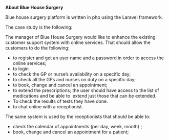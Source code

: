 **About Blue House Surgery**

Blue house surgery platform is written in php using the Laravel framework.

The case study is the following:

The manager of Blue House Surgery would like to enhance the existing customer support system with online services.
That should allow the customers to do the following:

- to register and get an user name and a password in order to access the online services;  
- to login  
- to check the GP or nurse’s availability on a specific day;  
- to check all the GPs and nurses on duty on a specific day;  
- to book, change and cancel an appointment;  
- to extend the prescriptions; the user should have access to the list of medications and be able to  extend just those that can be extended.  
- To check the results of tests they have done.  
- to chat online with a receptionist. 

The same system is used by the receptionists that should be able to:

- check the calendar of appointments (per day, week, month) ;
- book, change and cancel an appointment for a patient;
